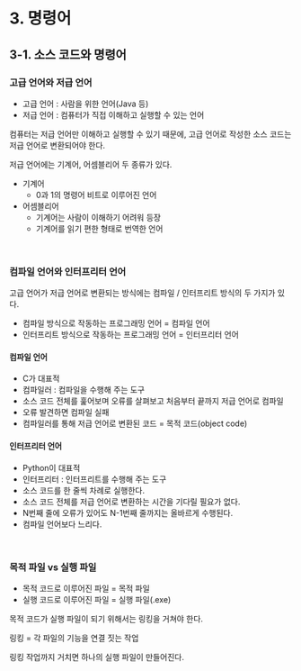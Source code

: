 # 3. 명령어

## 3-1. 소스 코드와 명령어

### 고급 언어와 저급 언어

- 고급 언어 : 사람을 위한 언어(Java 등)
- 저급 언어 : 컴퓨터가 직접 이해하고 실행할 수 있는 언어

컴퓨터는 저급 언어만 이해하고 실행할 수 있기 때문에, 고급 언어로 작성한 소스 코드는 저급 언어로 변환되어야 한다.

저급 언어에는 기계어, 어셈블리어 두 종류가 있다.

- 기계어
  - 0과 1의 명령어 비트로 이루어진 언어
- 어셈블리어
  - 기계어는 사람이 이해하기 어려워 등장
  - 기계어를 읽기 편한 형태로 번역한 언어

<br/>

### 컴파일 언어와 인터프리터 언어

고급 언어가 저급 언어로 변환되는 방식에는 컴파일 / 인터프리트 방식의 두 가지가 있다.

- 컴파일 방식으로 작동하는 프로그래밍 언어 = 컴파일 언어
- 인터프리트 방식으로 작동하는 프로그래밍 언어 = 인터프리터 언어

#### 컴파일 언어

- C가 대표적
- 컴파일러 : 컴파일을 수행해 주는 도구
- 소스 코드 전체를 훑어보며 오류를 살펴보고 처음부터 끝까지 저급 언어로 컴파일
- 오류 발견하면 컴파일 실패
- 컴파일러를 통해 저급 언어로 변환된 코드 = 목적 코드(object code)

#### 인터프리터 언어

- Python이 대표적
- 인터프리터 : 인터프리트를 수행해 주는 도구
- 소스 코드를 한 줄씩 차례로 실행한다.
- 소스 코드 전체를 저급 언어로 변환하는 시간을 기다릴 필요가 없다.
- N번째 줄에 오류가 있어도 N-1번째 줄까지는 올바르게 수행된다.
- 컴파일 언어보다 느리다.

<br/>

### 목적 파일 vs 실행 파일

- 목적 코드로 이루어진 파일 = 목적 파일
- 실행 코드로 이루어진 파일 = 실행 파일(.exe)

목적 코드가 실행 파일이 되기 위해서는 링킹을 거쳐야 한다.

링킹 = 각 파일의 기능을 연결 짓는 작업

링킹 작업까지 거치면 하나의 실행 파일이 만들어진다.

<br/>

